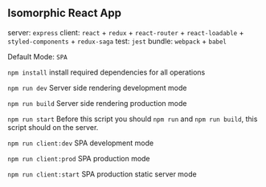 ## Isomorphic React App

server: `express`
client: `react` + `redux` + `react-router` + `react-loadable` + `styled-components` + `redux-saga`
test: `jest`
bundle: `webpack` + `babel`

Default Mode: `SPA`

`npm install` install required dependencies for all operations

`npm run dev` Server side rendering development mode

`npm run build` Server side rendering production mode

`npm run start` Before this script you should `npm run` and `npm run build`, this script should on the server.

`npm run client:dev` SPA development mode

`npm run client:prod` SPA production mode

`npm run client:start` SPA production static server mode